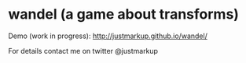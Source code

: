 wandel (a game about transforms)
======

Demo (work in progress): http://justmarkup.github.io/wandel/

For details contact me on twitter @justmarkup
